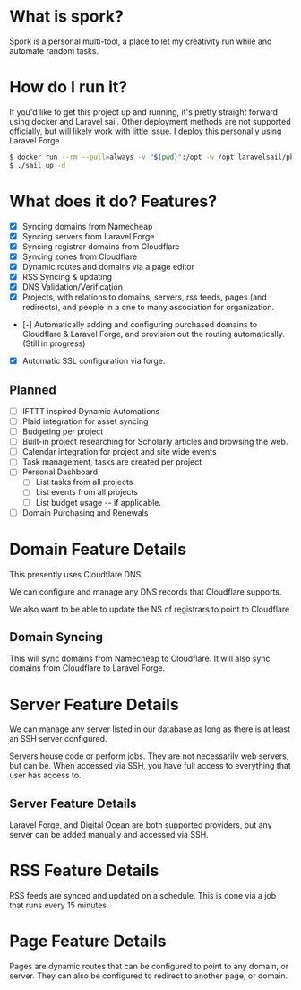 # What is spork?
Spork is a personal multi-tool, a place to let my creativity run while and automate random tasks.

# How do I run it?
If you'd like to get this project up and running, it's pretty straight forward using docker and Laravel sail. Other deployment methods are not supported officially, but will likely work with little issue. I deploy this personally using Laravel Forge.

```bash
$ docker run --rm --pull=always -v "$(pwd)":/opt -w /opt laravelsail/php82-composer:latest bash -c "composer install"
$ ./sail up -d 
```

# What does it do? Features?
 - [x] Syncing domains from Namecheap
 - [x] Syncing servers from Laravel Forge
 - [x] Syncing registrar domains from Cloudflare
 - [x] Syncing zones from Cloudflare
 - [x] Dynamic routes and domains via a page editor
 - [x] RSS Syncing & updating
 - [x] DNS Validation/Verification
 - [x] Projects, with relations to domains, servers, rss feeds, pages (and redirects), and people in a one to many association for organization.
 - [-] Automatically adding and configuring purchased domains to Cloudflare & Laravel Forge, and provision out the routing automatically. (Still in progress)
 - [x] Automatic SSL configuration via forge.

## Planned 
 - [ ] IFTTT inspired Dynamic Automations
 - [ ] Plaid integration for asset syncing
 - [ ] Budgeting per project
 - [ ] Built-in project researching for Scholarly articles and browsing the web.
 - [ ] Calendar integration for project and site wide events
 - [ ] Task management, tasks are created per project
 - [ ] Personal Dashboard 
   - [ ] List tasks from all projects
   - [ ] List events from all projects
   - [ ] List budget usage -- if applicable.
 - [ ] Domain Purchasing and Renewals

# Domain Feature Details
This presently uses Cloudflare DNS. 

We can configure and manage any DNS records that Cloudflare supports.

We also want to be able to update the NS of registrars to point to Cloudflare

## Domain Syncing
This will sync domains from Namecheap to Cloudflare. It will also sync domains from Cloudflare to Laravel Forge.

# Server Feature Details
We can manage any server listed in our database as long as there is at least an SSH server configured.

Servers house code or perform jobs. They are not necessarily web servers, but can be. When accessed via SSH, you have full access to everything that user has access to.

## Server Feature Details
Laravel Forge, and Digital Ocean are both supported providers, but any server can be added manually and accessed via SSH.

# RSS Feature Details
RSS feeds are synced and updated on a schedule. This is done via a job that runs every 15 minutes.

# Page Feature Details  
Pages are dynamic routes that can be configured to point to any domain, or server. They can also be configured to redirect to another page, or domain.

